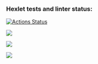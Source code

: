 ### Hexlet tests and linter status:
[![Actions Status](https://github.com/Dr4gonet/php-project-45/workflows/hexlet-check/badge.svg)](https://github.com/Dr4gonet/php-project-45/actions)

<a href="https://codeclimate.com/github/Dr4gonet/php-project-45/maintainability"><img src="https://api.codeclimate.com/v1/badges/727b0353766fc1bbee53/maintainability" /></a>

<a href="https://asciinema.org/a/8YOO7wYnxZK98Oem6dzHsfCv0" target="_blank"><img src="https://asciinema.org/a/8YOO7wYnxZK98Oem6dzHsfCv0.svg" /></a>

<a href="https://asciinema.org/a/94OFaIgegJPUIYfcTmZ9k3VKs" target="_blank"><img src="https://asciinema.org/a/94OFaIgegJPUIYfcTmZ9k3VKs.svg" /></a>
